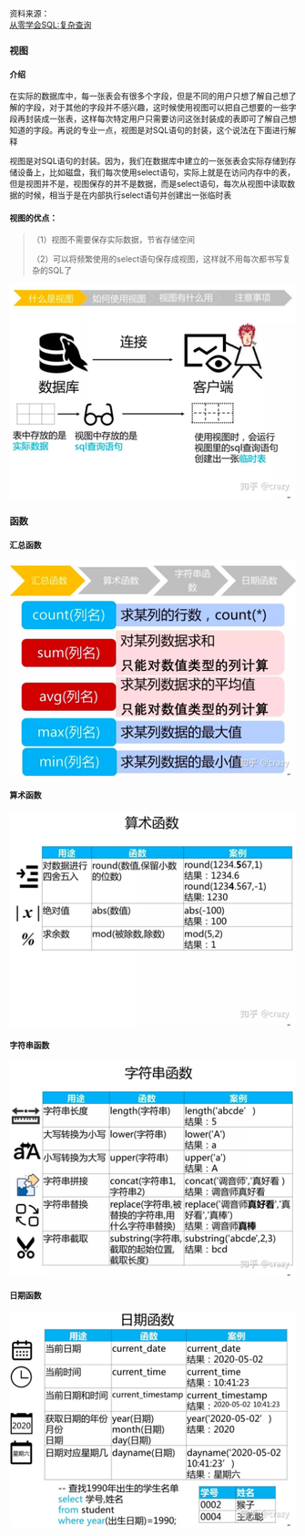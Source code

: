 资料来源：<br/>
[从零学会SQL:复杂查询](https://zhuanlan.zhihu.com/p/92104959)



### 视图

#### 介绍

 在实际的数据库中，每一张表会有很多个字段，但是不同的用户只想了解自己想了解的字段，对于其他的字段并不感兴趣，这时候使用视图可以把自己想要的一些字段再封装成一张表，这样每次特定用户只需要访问这张封装成的表即可了解自己想知道的字段。再说的专业一点，视图是对SQL语句的封装，这个说法在下面进行解释

视图是对SQL语句的封装。因为，我们在数据库中建立的一张张表会实际存储到存储设备上，比如磁盘，我们每次使用select语句，实际上就是在访问内存中的表，但是视图并不是，视图保存的并不是数据，而是select语句，每次从视图中读取数据的时候，相当于是在内部执行select语句并创建出一张临时表

#### 视图的优点：

> （1）视图不需要保存实际数据，节省存储空间<br/>
>
> （2）可以将频繁使用的select语句保存成视图，这样就不用每次都书写复杂的SQL了

![](large/e6c9d24ely1h13anj8zivj21400u0ju7.jpg ':size=50%')

### 函数

#### 汇总函数

![](img/e6c9d24ely1h13ai6oyw9j21400u0gqi.jpg  ':size=50%')

#### 算术函数

![](img/e6c9d24ely1h13aopaercj21400u0q5m.jpg  ':size=50%')

#### 字符串函数

![](img/e6c9d24ely1h13aleo901j21400u0dl0.jpg ':size=50%')

#### 日期函数

![img](img/v2-904149e97a8d169a772014aede45bba4_1440w.jpg ':size=50%')

